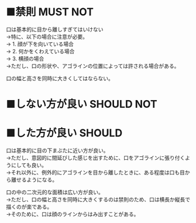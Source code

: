 ﻿# ■禁則 MUST NOT
口は基本的に目から離しすぎてはいけない  
→特に、以下の場合に注意が必要。  
→ 1. 顔が下を向いている場合  
→ 2. 何かをくわえている場合  
→ 3. 横顔の場合  
→ただし、口の形状や、アゴラインの位置によっては許される場合がある。  

口の幅と高さを同時に大きくしてはならない。  

# ■しない方が良い SHOULD NOT


# ■した方が良い SHOULD
口は基本的に目の下まぶたに近い方が良い。  
→ただし、意図的に間延びした感じを出すために、口をアゴラインに張り付くようにしても良い。  
→それ以外に、例外的にアゴラインを目から離したときに、ある程度は口も目から離せるようになる。  

口の中の二次元的な面積は広い方が良い。  
→ただし、口の幅と高さを同時に大きくするのは禁則のため、口は横長か縦長で描くのが楽である。  
→そのために、口は顔のラインからはみ出すことがある。  
